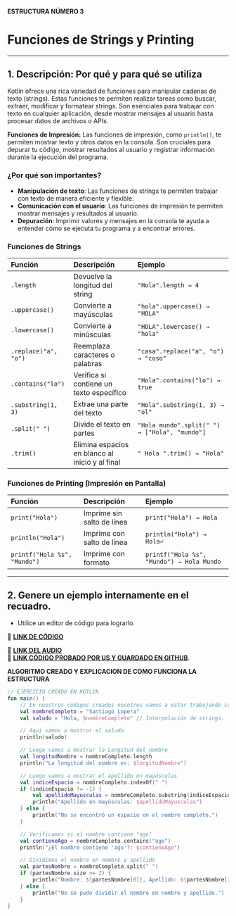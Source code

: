 #### ESTRUCTURA NÚMERO 3  
# Funciones de Strings y Printing  

---

## 1. Descripción: Por qué y para qué se utiliza

Kotlin ofrece una rica variedad de funciones para manipular cadenas de texto (strings). Estas funciones te permiten realizar tareas como buscar, extraer, modificar y formatear strings. Son esenciales para trabajar con texto en cualquier aplicación, desde mostrar mensajes al usuario hasta procesar datos de archivos o APIs.

**Funciones de Impresión:**
Las funciones de impresión, como `println()`, te permiten mostrar texto y otros datos en la consola. Son cruciales para depurar tu código, mostrar resultados al usuario y registrar información durante la ejecución del programa.

### ¿Por qué son importantes?

* **Manipulación de texto**: Las funciones de strings te permiten trabajar con texto de manera eficiente y flexible.
* **Comunicación con el usuario**: Las funciones de impresión te permiten mostrar mensajes y resultados al usuario.
* **Depuración**: Imprimir valores y mensajes en la consola te ayuda a entender cómo se ejecuta tu programa y a encontrar errores.

### **Funciones de Strings**

| Función                     | Descripción                                    | Ejemplo                                  |
| :-------------------------- | :--------------------------------------------- | :--------------------------------------- |
| `.length`                  | Devuelve la longitud del string                | `"Hola".length → 4`                     |
| `.uppercase()`              | Convierte a mayúsculas                         | `"hola".uppercase() → "HOLA"`             |
| `.lowercase()`              | Convierte a minúsculas                         | `"HOLA".lowercase() → "hola"`             |
| `.replace("a", "o")`        | Reemplaza caracteres o palabras                | `"casa".replace("a", "o") → "coso"`       |
| `.contains("lo")`           | Verifica si contiene un texto específico       | `"Hola".contains("lo") → true`           |
| `.substring(1, 3)`          | Extrae una parte del texto                     | `"Hola".substring(1, 3) → "ol"`          |
| `.split(" ")`               | Divide el texto en partes                      | `"Hola mundo".split(" ") → ["Hola", "mundo"]` |
| `.trim()`                   | Elimina espacios en blanco al inicio y al final | `" Hola ".trim() → "Hola"`               |

### **Funciones de Printing (Impresión en Pantalla)**

| Función                 | Descripción                   | Ejemplo                    |
| :---------------------- | :---------------------------- | :------------------------- |
| `print("Hola")`          | Imprime sin salto de línea     | `print("Hola") → Hola`     |
| `println("Hola")`        | Imprime con salto de línea     | `println("Hola") → Hola⏎` |
| `printf("Hola %s", "Mundo")` | Imprime con formato           | `printf("Hola %s", "Mundo") → Hola Mundo` |

--- 

## 2. Genere un ejemplo internamente en el recuadro.  
- Utilice un editor de código para lograrlo.  

🔗 **[LINK DE CÓDIGO](https://pl.kotl.in/NMnOrcWbm?theme=darcula&readOnly=true)**  


🔗 **[LINK DEL AUDIO]()**  
🔗 **[LINK CÓDIGO PROBADO POR US Y GUARDADO EN GITHUB]()**.

**ALGORITMO CREADO Y EXPLICACION DE COMO FUNCIONA LA ESTRUCTURA**
```kotlin
// EJERCICIO CREADO EN KOTLIN
fun main() {
    // En nuestros codigos creados nosotros vamos a estar trabajando con strings.
    val nombreCompleto = "Santiago Lopera"
    val saludo = "Hola, $nombreCompleto" // Interpolación de strings.

    // Aqui vamos a mostrar el saludo
    println(saludo)

    // Luego vamos a mostrar la Longitud del nombre
    val longitudNombre = nombreCompleto.length
    println("La longitud del nombre es: $longitudNombre")

    // Luego vamos a mostrar el apellido en mayúsculas
    val indiceEspacio = nombreCompleto.indexOf(" ")
    if (indiceEspacio != -1) {
        val apellidoMayusculas = nombreCompleto.substring(indiceEspacio + 1).uppercase()
        println("Apellido en mayúsculas: $apellidoMayusculas")
    } else {
        println("No se encontró un espacio en el nombre completo.")
    }

    // Verificamos si el nombre contiene "ago"
    val contieneAgo = nombreCompleto.contains("ago")
    println("¿El nombre contiene 'ago'?: $contieneAgo")

    // Dividimos el nombre en nombre y apellido
    val partesNombre = nombreCompleto.split(" ")
    if (partesNombre.size >= 2) {
        println("Nombre: ${partesNombre[0]}, Apellido: ${partesNombre[1]}")
    } else {
        println("No se pudo dividir el nombre en nombre y apellido.")
    }
}
```

